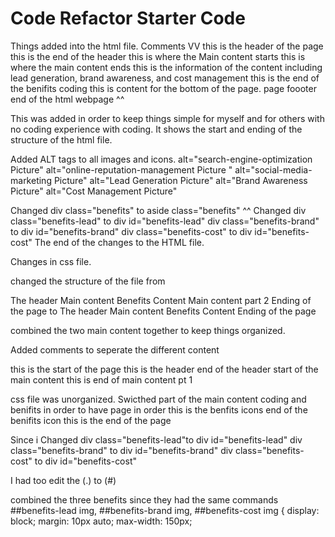 # Code Refactor Starter Code

Things added into the html file. 
Comments VV
this is the header of the page
this is the end of the header
this is where the Main content starts
this is where the main content ends
this is the information of the content including lead generation, brand awareness, and cost management
this is the end of the benifits coding
this is content for the bottom of the page. page foooter
end of the html webpage
^^

This was added in order to keep things simple for myself and for others with no coding experience with coding. It shows the start and ending of the structure of the html file. 

Added ALT tags to all images and icons. 
alt="search-engine-optimization Picture"
alt="online-reputation-management Picture "
alt="social-media-marketing Picture"
alt="Lead Generation Picture"
alt="Brand Awareness Picture"
alt="Cost Management Picture"

Changed div class="benefits" to  aside class="benefits"
^^ 
Changed 
div class="benefits-lead" to div id="benefits-lead"
div class="benefits-brand" to div id="benefits-brand"
div class="benefits-cost" to div id="benefits-cost"
The end of the changes to the HTML file.


Changes in css file. 

changed the structure of the file from 

The header
Main content
Benefits Content 
Main content part 2
Ending of the page
  to 
The header
Main content
Benefits Content 
Ending of the page

combined the two main content together to keep things organized. 


Added comments to seperate the different content

this is the start of the page
this is the header
end of the header
start of the main content
this is end of main content pt 1

css file was unorganized. Swicthed part of the main content coding and benifits in order to have page in order
this is the benfits icons
end of the benifits icon
this is the end of the page
 
 Since i Changed 
div class="benefits-lead"to div id="benefits-lead"
div class="benefits-brand" to div id="benefits-brand"
div class="benefits-cost" to div id="benefits-cost"

 I had too edit the (.) to (#)

combined the three benefits since they had the same commands
##benefits-lead img,
##benefits-brand img,
##benefits-cost img {
    display: block;
    margin: 10px auto;
    max-width: 150px;
